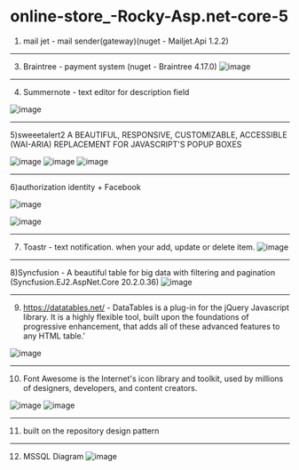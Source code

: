 # online-store_-Rocky-Asp.net-core-5
1) mail jet - mail sender(gateway)(nuget - Mailjet.Api 1.2.2)
_______________________________________________________________________________________________________________________________________________________________________
3) Braintree - payment system (nuget - Braintree 4.17.0)
![image](https://user-images.githubusercontent.com/70452790/197140068-f11fbda4-f4fc-4d11-8571-adc4997618f5.png)

_______________________________________________________________________________________________________________________________________________________________________
4) Summernote - text editor for description field


![image](https://user-images.githubusercontent.com/70452790/197119084-15a466e1-9d98-44e6-8c33-b3bafc45c8af.png)
_______________________________________________________________________________________________________________________________________________________________________
5)sweeetalert2
A BEAUTIFUL, RESPONSIVE, CUSTOMIZABLE, ACCESSIBLE (WAI-ARIA) REPLACEMENT FOR JAVASCRIPT'S POPUP BOXES

![image](https://user-images.githubusercontent.com/70452790/197121500-bccdd491-c8c5-4452-854b-86b642e8fc10.png)
![image](https://user-images.githubusercontent.com/70452790/197121568-e3102480-d077-48cc-bd4d-d31b56cb9f33.png)
![image](https://user-images.githubusercontent.com/70452790/197121594-49115e57-329b-4b40-ba9f-5c65ddd31d92.png)
_______________________________________________________________________________________________________________________________________________________________________
6)authorization identity + Facebook

![image](https://user-images.githubusercontent.com/70452790/197121413-760681f9-b933-4c7d-a876-c1cdf3762186.png)

![image](https://user-images.githubusercontent.com/70452790/197141731-89ed84f5-c91f-446b-8871-c218a1437380.png)

_______________________________________________________________________________________________________________________________________________________________________
7) Toastr -  text notification. when your add, update or delete item.
![image](https://user-images.githubusercontent.com/70452790/197122400-0486f59a-f420-4551-9dfa-f40c7bc29778.png)
_________________________________________________________________________________________________________________________________________________________________________
8)Syncfusion - A beautiful table for big data with filtering and pagination (Syncfusion.EJ2.AspNet.Core 20.2.0.36)
![image](https://user-images.githubusercontent.com/70452790/197124961-9abd1134-5ef6-47d2-aed9-f5e99e1aac15.png)
_________________________________________________________________________________________________________________________________________________________________________
9) https://datatables.net/  - DataTables is a plug-in for the jQuery Javascript library. It is a highly flexible tool, built upon the foundations of progressive enhancement, that adds all of these advanced features to any HTML table.'

![image](https://user-images.githubusercontent.com/70452790/197134414-3f749504-5fa2-4e66-88b4-322fd468e501.png)
_______________________________________________________________________________________________________________________________________________________________________
10) Font Awesome is the Internet's icon library and toolkit, used by millions of designers, developers, and content creators.

![image](https://user-images.githubusercontent.com/70452790/197139613-f2437096-d2d7-40d8-9649-33c4840c620e.png)
![image](https://user-images.githubusercontent.com/70452790/197139785-6dd524f3-ea6b-4754-bdb3-21977ae953f9.png)
_______________________________________________________________________________________________________________________________________________________________________
11) built on the repository design pattern
_______________________________________________________________________________________________________________________________________________________________________
12) MSSQL Diagram
![image](https://user-images.githubusercontent.com/70452790/197140940-330683e9-47f9-47ea-b6b8-26fe7e9e6f93.png)






